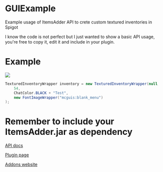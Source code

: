 # GUIExample
Example usage of ItemsAdder API to crete custom textured inventories in Spigot

I know the code is not perfect but I just wanted to show a basic API usage, you're free to copy it, edit it and include in your plugin.

# Example
![](https://i.imgur.com/YgTN2Jn.png)
```Java
TexturedInventoryWrapper inventory = new TexturedInventoryWrapper(null,
    54,
    ChatColor.BLACK + "Test",
    new FontImageWrapper("mcguis:blank_menu")
);
```

# Remember to include your ItemsAdder.jar as dependency


[API docs](https://itemsadder.plugin.ga/developers/java-api)

[Plugin page](https://www.spigotmc.org/resources/%E2%9C%85must-have%E2%9C%85-itemsadder%E2%9C%A8-custom-items-huds-guis-textures-3dmodels-emojis-blocks-wings-hats.73355/)

[Addons website](https://addons.plugin.ga/itemsadder)
